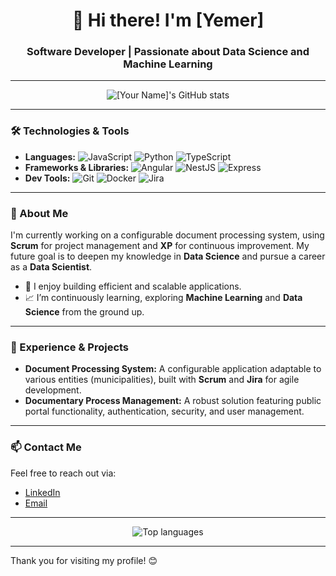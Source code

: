 <h1 align="center">👋 Hi there! I'm [Yemer]</h1>
<h3 align="center">Software Developer | Passionate about Data Science and Machine Learning</h3>

---

<p align="center">
  <img src="https://github-readme-stats.vercel.app/api?username=yemerPx&show_icons=true&theme=radical&count_private=true" alt="[Your Name]'s GitHub stats"/>
</p>

---

### 🛠️ Technologies & Tools

- **Languages:** ![JavaScript](https://img.shields.io/badge/-JavaScript-F7DF1E?logo=javascript&logoColor=black&style=flat) ![Python](https://img.shields.io/badge/-Python-3776AB?logo=python&logoColor=white&style=flat) ![TypeScript](https://img.shields.io/badge/-TypeScript-3178C6?logo=typescript&logoColor=white&style=flat)
- **Frameworks & Libraries:** ![Angular](https://img.shields.io/badge/-Angular-DD0031?logo=angular&logoColor=white&style=flat) ![NestJS](https://img.shields.io/badge/-NestJS-E0234E?logo=nestjs&logoColor=white&style=flat) ![Express](https://img.shields.io/badge/-Express-000000?logo=express&logoColor=white&style=flat)
- **Dev Tools:** ![Git](https://img.shields.io/badge/-Git-F05032?logo=git&logoColor=white&style=flat) ![Docker](https://img.shields.io/badge/-Docker-2496ED?logo=docker&logoColor=white&style=flat) ![Jira](https://img.shields.io/badge/-Jira-0052CC?logo=jira&logoColor=white&style=flat)

---

### 🌟 About Me

I'm currently working on a configurable document processing system, using **Scrum** for project management and **XP** for continuous improvement. My future goal is to deepen my knowledge in **Data Science** and pursue a career as a **Data Scientist**.

- 🚀 I enjoy building efficient and scalable applications.
- 📈 I’m continuously learning, exploring **Machine Learning** and **Data Science** from the ground up.

---

### 💼 Experience & Projects

- **Document Processing System:** A configurable application adaptable to various entities (municipalities), built with **Scrum** and **Jira** for agile development.
- **Documentary Process Management:** A robust solution featuring public portal functionality, authentication, security, and user management.

---

### 📫 Contact Me

Feel free to reach out via:
- [LinkedIn](https://www.linkedin.com/in/your-username/)
- [Email](mailto:eduardrivera2000@gmail.com)

---

<p align="center">
  <img src="https://github-readme-stats.vercel.app/api/top-langs/?username=yemerPx&layout=compact&theme=radical" alt="Top languages"/>
</p>

---

Thank you for visiting my profile! 😊
